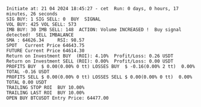     Initiate at: 21 04 2024 18:45:27 - cet  Run: 0 days, 0 hours, 17 minutes, 26 seconds
    SIG BUY: 1 SIG SELL: 0  BUY  SIGNAL
    VOL BUY: 425 VOL SELL: 573
    IMB BUY: 30 IMB SELL: 148  ACTION: Volume INCREASED !  Buy signal detected!  SELL IMBALANCE
    SMA : 64626.34     RSI: 98.57
    SPOT   Current Price 64643.75
    FUTURE Current Price 64614.30
    Return on Investment BUY  (ROI): 4.10%  Profit/Loss: 0.26 USDT
    Return on Investment SELL (ROI): 0.00%  Profit/Loss: 0.00 USDT
    PROFITS BUY  $ 0.00(0.00% 0 tt) LOSSES BUY  $ -0.16(0.00% 2 tt)  0.00%  TOTAL -0.16 USDT
    PROFITS SELL $ 0.00(0.00% 0 tt) LOSSES SELL $ 0.00(0.00% 0 tt)  0.00%  TOTAL 0.00 USDT
    TRAILING STOP ROI  BUY 10.00%
    TRAILING LAST ROI  BUY 10.00%
    OPEN BUY BTCUSDT Entry Price: 64477.00
